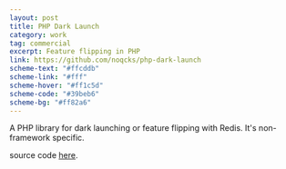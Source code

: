 ```yaml
---
layout: post
title: PHP Dark Launch
category: work
tag: commercial
excerpt: Feature flipping in PHP
link: https://github.com/noqcks/php-dark-launch
scheme-text: "#ffcddb"
scheme-link: "#fff"
scheme-hover: "#ff1c5d"
scheme-code: "#39beb6"
scheme-bg: "#ff82a6"
---
```


<p>A PHP library for dark launching or feature flipping with Redis. It's non-framework specific.</p>

<p>source code <a href="https://github.com/noqcks/php-dark-launch">here</a>.</p>
